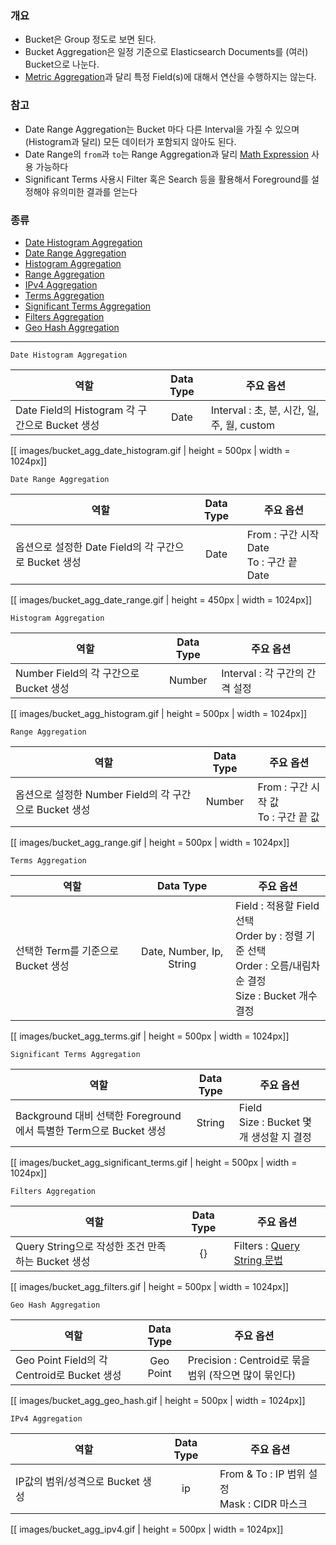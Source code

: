 ### 개요 
* Bucket은 Group 정도로 보면 된다.
* Bucket Aggregation은 일정 기준으로 Elasticsearch Documents를 (여러) Bucket으로 나눈다.
* [Metric Aggregation]()과 달리 특정 Field(s)에 대해서 연산을 수행하지는 않는다.

### 참고
* Date Range Aggregation는 Bucket 마다 다른 Interval을 가질 수 있으며 (Histogram과 달리) 모든 데이터가 포함되지 않아도 된다.
* Date Range의 `from`과 `to`는 Range Aggregation과 달리 [Math Expression](https://www.elastic.co/guide/en/elasticsearch/reference/5.5/common-options.html#date-math) 사용 가능하다
* Significant Terms 사용시 Filter 혹은 Search 등을 활용해서 Foreground를 설정해야 유의미한 결과를 얻는다

### 종류

* [Date Histogram Aggregation](#dh)
* [Date Range Aggregation](#dr)
* [Histogram Aggregation](#ha)
* [Range Aggregation](#ra)
* [IPv4 Aggregation](#ip)
* [Terms Aggregation](#ta)
* [Significant Terms Aggregation](#st)
* [Filters Aggregation](#fa)
* [Geo Hash Aggregation](#gh)

---


`Date Histogram Aggregation`<a name="dh"></a>

| 역할  | Data Type | 주요 옵션 | 
|-------------------|:------:| ----------|
| Date Field의 Histogram 각 구간으로 Bucket 생성 | Date| Interval : 초, 분, 시간, 일, 주, 월, custom |

[[ images/bucket_agg_date_histogram.gif | height = 500px | width = 1024px]]

`Date Range Aggregation`<a name="dr"></a>

| 역할  | Data Type | 주요 옵션 | 
|-------------------|:------:| ----------|
| 옵션으로 설정한 Date Field의 각 구간으로 Bucket 생성 | Date| From : 구간 시작 Date <br /> To : 구간 끝 Date

[[ images/bucket_agg_date_range.gif | height = 450px | width = 1024px]]

`Histogram Aggregation`<a name="ha"></a>

| 역할  | Data Type | 주요 옵션 | 
|-------------------|:------:| ----------|
| Number Field의 각 구간으로 Bucket 생성 | Number | Interval : 각 구간의 간격 설정

[[ images/bucket_agg_histogram.gif | height = 500px | width = 1024px]]

`Range Aggregation`<a name="ra"></a>

| 역할  | Data Type | 주요 옵션 | 
|-------------------|:------:| ----------|
| 옵션으로 설정한 Number Field의 각 구간으로 Bucket 생성 | Number| From : 구간 시작 값 <br /> To : 구간 끝 값

[[ images/bucket_agg_range.gif | height = 500px | width = 1024px]]

`Terms Aggregation`<a name="ta"></a>

| 역할  | Data Type | 주요 옵션 | 
|-------------------|:------:| ----------|
| 선택한 Term를 기준으로 Bucket 생성 | Date, Number, Ip, String|  Field : 적용할 Field 선택 <br /> Order by : 정렬 기준 선택 <br /> Order : 오름/내림차순 결정 <br /> Size : Bucket 개수 결정

[[ images/bucket_agg_terms.gif | height = 500px | width = 1024px]]

`Significant Terms Aggregation`<a name="st"></a>

| 역할  | Data Type | 주요 옵션 | 
|-------------------|:------:| ----------|
| Background 대비 선택한 Foreground에서 특별한 Term으로 Bucket 생성 | String| Field <br /> Size : Bucket 몇 개 생성할 지 결정

[[ images/bucket_agg_significant_terms.gif | height = 500px | width = 1024px]]

`Filters Aggregation`<a name="fa"></a>

| 역할  | Data Type | 주요 옵션 | 
|-------------------|:------:| ----------|
| Query String으로 작성한 조건 만족하는 Bucket 생성 | {} | Filters : [Query String 문법](https://www.elastic.co/guide/en/elasticsearch/reference/current/query-dsl-query-string-query.html)

[[ images/bucket_agg_filters.gif | height = 500px | width = 1024px]]

`Geo Hash Aggregation`<a name="gh"></a>

| 역할  | Data Type | 주요 옵션 | 
|-------------------|:------:| ----------|
| Geo Point Field의 각 Centroid로 Bucket 생성 | Geo Point| Precision : Centroid로 묶을 범위 (작으면 많이 묶인다)

[[ images/bucket_agg_geo_hash.gif | height = 500px | width = 1024px]]


`IPv4 Aggregation`<a name="ip"></a>

| 역할  | Data Type | 주요 옵션 | 
|-------------------|:------:| ----------|
| IP값의 범위/성격으로 Bucket 생성 | ip| From & To : IP 범위 설정 <br /> Mask : CIDR 마스크

[[ images/bucket_agg_ipv4.gif | height = 500px | width = 1024px]]